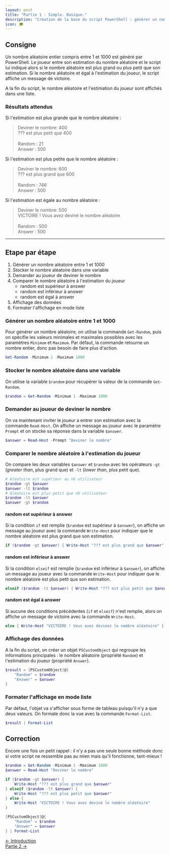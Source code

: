 ```yaml
---
layout: post
title: "Partie 1 - Simple. Basique."
description: "Création de la base du script PowerShell : générer un nombre aléatoire et le comparer avec l'estimation du joueur"
icon: 🎓
---
```


## Consigne

Un nombre aléatoire entier compris entre 1 et 1000 est généré par PowerShell. Le joueur entre son estimation du nombre aléatoire et le script lui indique alors si le nombre aléatoire est plus grand ou plus petit que son estimation. Si le nombre aléatoire et égal à l'estimation du joueur, le script affiche un message de victoire.

A la fin du script, le nombre aléatoire et l'estimation du joueur sont affichés dans une liste.

### Résultats attendus

Si l'estimation est plus grande que le nombre aléatoire :

> Deviner le nombre: 400\
> ??? est plus petit que 400\
> \
> Random : 21\
> Answer : 500

Si l'estimation est plus petite que le nombre aléatoire :

> Deviner le nombre: 600\
> ??? est plus grand que 600\
> \
> Random : 746\
> Answer : 500

Si l'estimation est égale au nombre aléatoire :

> Deviner le nombre: 500\
> VICTOIRE ! Vous avez deviné le nombre aléatoire\
> \
> Random : 500\
> Answer : 500

---

## Etape par étape

1. Générer un nombre aléatoire entre 1 et 1000
2. Stocker le nombre aléatoire dans une variable
3. Demander au joueur de deviner le nombre
4. Comparer le nombre aléatoire à l'estimation du joueur
   - random est supérieur à answer
   - random est inférieur à answer
   - random est égal à answer
5. Affichage des données
6. Formater l'affichage en mode liste

### Générer un nombre aléatoire entre 1 et 1000

Pour générer un nombre aléatoire, on utilise la commande `Get-Random`, puis on spécifie les valeurs minimales et maximales possibles avec les paramètres `Minimum` et `Maximum`. Par défaut, la commande retourne un nombre entier, donc pas besoin de faire plus d'action.

```powershell
Get-Random -Minimum 1 -Maximum 1000
```

### Stocker le nombre aléatoire dans une variable

On utilise la variable `$random` pour récupérer la valeur de la commande `Get-Random`.

```powershell
$random = Get-Random -Minimum 1 -Maximum 1000
```

### Demander au joueur de deviner le nombre

On va maintenant inviter le joueur a entrer son estimation avec la commande `Read-Host`. On affiche un message au joueur avec le paramètre `Prompt` et on stocke sa réponse dans la variable `$answer`. 

```powershell
$answer = Read-Host -Prompt "Deviner le nombre"
```

### Comparer le nombre aléatoire à l'estimation du joueur

On compare les deux variables `$answer` et `$random` avec les opérateurs `-gt` (*greater than*, plus grand que) et `-lt` (*lower than*, plus petit que).

```powershell
# Aléatoire est supérieur au nb utilisateur
$random -gt $answer
$answer -lt $random
# Aléatoire est plus petit que nb utilisateur
$random -lt $answer
$answer -gt $random
```

#### random est supérieur à answer

Si la condition `if` est remplie (`$random` est supérieur à `$answer`), on affiche un message au joueur avec la commande `Write-Host` pour indiquer que le nombre aléatoire est plus grand que son estimation.

```powershell
if ($random -gt $answer) { Write-Host "??? est plus grand que $answer" }
```

#### random est inférieur à answer

Si la condition `elseif` est remplie (`$random` est inférieur à `$answer`), on affiche un message au joueur avec la commande `Write-Host` pour indiquer que le nombre aléatoire est plus petit que son estimation.

```powershell
elseif ($random -lt $answer) { Write-Host "??? est plus petit que $answer" }
```

#### random est égal à answer

Si aucune des conditions précédentes (`if` et `elseif`) n'est remplie, alors on affiche un message de victoire avec la commande `Write-Host`.

```powershell
else { Write-Host "VICTOIRE ! Vous avez devinez le nombre aléatoire" }
```

### Affichage des données

A la fin du script, on créer un objet `PSCustomObject` qui regroupe les informations principales : le nombre aléatoire (propriété `Random`) et l'estimation du joueur (propriété `Answer`).

```powershell
$result = [PSCustomObject]@{
    "Random" = $random
    "Answer" = $answer
}
```

### Formater l'affichage en mode liste

Par défaut, l'objet va s'afficher sous forme de tableau puisqu'il n'y a que deux valeurs. On formate donc la vue avec la commande `Format-List`.

```powershell
$result | Format-List
```

## Correction 

Encore une fois un petit rappel : il n'y a pas une seule bonne méthode donc si votre script ne ressemble pas au mien mais qu'il fonctionne, tant-mieux !

```powershell
$random = Get-Random -Minimum 1 -Maximum 1000
$answer = Read-Host "Deviner le nombre"

if ($random -gt $answer) { 
    Write-Host "??? est plus grand que $answer"
} elseif ($random -lt $answer) {
    Write-Host "??? est plus petit que $answer"
} else {
    Write-Host "VICTOIRE ! Vous avez deviné le nombre aléatoire"
}

[PSCustomObject]@{
    "Random" = $random
    "Answer" = $answer
} | Format-List
```

<div class="buttons">
    <div class="buttonBack">
        <a href="/2022/10/21/cours-pratique-posh-0">← Introduction</a>
    </div>
    <div class="buttonNext">
        <a href="/2022/10/21/cours-pratique-posh-2">Partie 2 →</a>
    </div>
</div>